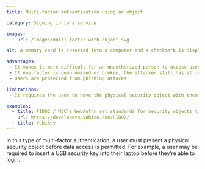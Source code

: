 ```yaml
---
title: Multi-factor authentication using an object

category: Signing in to a service

images:
  - url: /images/multi-factor-with-object.svg

alt: A memory card is inserted into a computer and a checkmark is displayed on screen.

advantages:
 - It makes it more difficult for an unauthorized person to access user’s data or devices
 - If one factor is compromised or broken, the attacker still has at least one more barrier to breach
 - Users are protected from phishing attacks

limitations:
 - It requires the user to have the physical security object with them

examples:
  - title: FIDO2 / W3C’s WebAuthn set standards for security objects to   implement
    url: https://developers.yubico.com/FIDO2/
  - title: Yubikey
---
```


In this type of multi-factor authentication, a user must present a physical security object before data access is permitted. For example, a user may be required to insert a USB security key into their laptop before they’re able to login.
